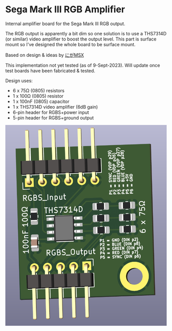 # Sega Mark III RGB Amplifier
Internal amplifier board for the Sega Mark III RGB output.<br>

The RGB output is apparently a bit dim so one solution is to use a THS7314D (or similar) video amplifier to boost the output level.  This part is surface mount so I've designed the whole board to be surface mount.<br>

Based on design & ideas by [にがMSX](http://niga2.sytes.net/msx/mk3.html)<br>

This implementation not yet tested (as of 9-Sept-2023).  Will update once test boards have been fabricated & tested.<br>

Design uses:<br>
- 6 x 75Ω (0805) resistors
- 1 x 100Ω (0805) resistor
- 1 x 100nF (0805) capacitor
- 1 x THS7314D video amplifier (6dB gain)
- 6-pin header for RGBS+power input
- 5-pin header for RGBS+ground output

![PCB_mockup](Pictures/Sega_MkIII_RGB_Amp_PCB.png)
